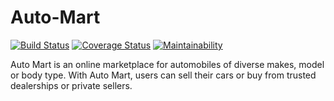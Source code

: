 # Auto-Mart

[![Build Status](https://travis-ci.org/Malaba6/Auto-Mart.svg?branch=develop)](https://travis-ci.org/Malaba6/Auto-Mart)
[![Coverage Status](https://coveralls.io/repos/github/Malaba6/Auto-Mart/badge.svg?branch=develop)](https://coveralls.io/github/Malaba6/Auto-Mart?branch=develop)
[![Maintainability](https://api.codeclimate.com/v1/badges/a9709ae873c84c6e53b5/maintainability)](https://codeclimate.com/github/Malaba6/Auto-Mart/maintainability)


Auto Mart is an online marketplace for automobiles of diverse makes, model or body type. With Auto Mart, users can sell their cars or buy from trusted dealerships or private sellers.
